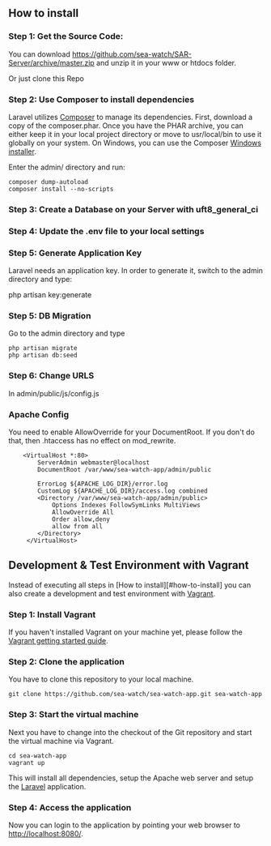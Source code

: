 How to install
--------------------

### Step 1: Get the Source Code:

You can download https://github.com/sea-watch/SAR-Server/archive/master.zip and unzip it in your www or htdocs folder.


Or just clone this Repo
### Step 2: Use Composer to install dependencies

Laravel utilizes [Composer](http://getcomposer.org/) to manage its dependencies. First, download a copy of the composer.phar.
Once you have the PHAR archive, you can either keep it in your local project directory or move to
usr/local/bin to use it globally on your system.
On Windows, you can use the Composer [Windows installer](https://getcomposer.org/Composer-Setup.exe).

Enter the admin/ directory and run:

    composer dump-autoload
    composer install --no-scripts


### Step 3: Create a Database on your Server with uft8_general_ci

### Step 4: Update the .env file to your local settings

### Step 5: Generate Application Key

Laravel needs an application key. In order to generate it, switch to the admin directory and type:

php artisan key:generate

### Step 5: DB Migration

Go to the admin directory and type

    php artisan migrate
    php artisan db:seed

### Step 6: Change URLS

In
    admin/public/js/config.js


### Apache Config

You need to enable AllowOverride for your DocumentRoot. If you don't do that, then .htaccess has no effect on mod_rewrite.


        <VirtualHost *:80>
            ServerAdmin webmaster@localhost
            DocumentRoot /var/www/sea-watch-app/admin/public

            ErrorLog ${APACHE_LOG_DIR}/error.log
            CustomLog ${APACHE_LOG_DIR}/access.log combined
            <Directory /var/www/sea-watch-app/admin/public>
                Options Indexes FollowSymLinks MultiViews
                AllowOverride All
                Order allow,deny
                allow from all
            </Directory>
         </VirtualHost>

Development & Test Environment with Vagrant
-------------------------------------------

Instead of executing all steps in [How to install][#how-to-install] you can also
create a development and test environment with [Vagrant](https://www.vagrantup.com/).

### Step 1: Install Vagrant

If you haven't installed Vagrant on your machine yet, please follow the
[Vagrant getting started guide](https://www.vagrantup.com/docs/getting-started/).


### Step 2: Clone the application

You have to clone this repository to your local machine.

    git clone https://github.com/sea-watch/sea-watch-app.git sea-watch-app

### Step 3: Start the virtual machine

Next you have to change into the checkout of the Git repository and start
the virtual machine via Vagrant.

    cd sea-watch-app
    vagrant up

This will install all dependencies, setup the Apache web server and setup
the [Laravel](https://laravel.com/) application.

### Step 4: Access the application

Now you can login to the application by pointing your web browser to [http://localhost:8080/](http://localhost:8080/).

